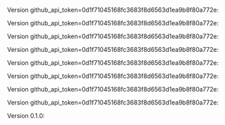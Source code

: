 Version github_api_token=0d1f71045168fc3683f8d6563d1ea9b8f80a772e:


Version github_api_token=0d1f71045168fc3683f8d6563d1ea9b8f80a772e:


Version github_api_token=0d1f71045168fc3683f8d6563d1ea9b8f80a772e:


Version github_api_token=0d1f71045168fc3683f8d6563d1ea9b8f80a772e:


Version github_api_token=0d1f71045168fc3683f8d6563d1ea9b8f80a772e:


Version github_api_token=0d1f71045168fc3683f8d6563d1ea9b8f80a772e:


Version github_api_token=0d1f71045168fc3683f8d6563d1ea9b8f80a772e:


Version github_api_token=0d1f71045168fc3683f8d6563d1ea9b8f80a772e:


Version 0.1.0:


